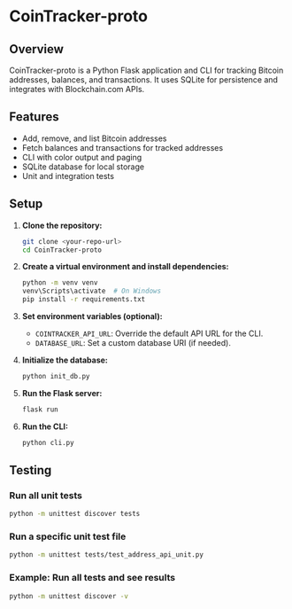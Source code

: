 # CoinTracker-proto

## Overview
CoinTracker-proto is a Python Flask application and CLI for tracking Bitcoin addresses, balances, and transactions. It uses SQLite for persistence and integrates with Blockchain.com APIs.

## Features
- Add, remove, and list Bitcoin addresses
- Fetch balances and transactions for tracked addresses
- CLI with color output and paging
- SQLite database for local storage
- Unit and integration tests

## Setup
1. **Clone the repository:**
   ```sh
   git clone <your-repo-url>
   cd CoinTracker-proto
   ```
2. **Create a virtual environment and install dependencies:**
   ```sh
   python -m venv venv
   venv\Scripts\activate  # On Windows
   pip install -r requirements.txt
   ```
3. **Set environment variables (optional):**
   - `COINTRACKER_API_URL`: Override the default API URL for the CLI.
   - `DATABASE_URL`: Set a custom database URI (if needed).


4. **Initialize the database:**
   ```sh
   python init_db.py
   ```

5. **Run the Flask server:**
   ```sh
   flask run
   ```

6. **Run the CLI:**
   ```sh
   python cli.py
   ```

## Testing

### Run all unit tests
```sh
python -m unittest discover tests
```

### Run a specific unit test file
```sh
python -m unittest tests/test_address_api_unit.py
```

### Example: Run all tests and see results
```sh
python -m unittest discover -v
```
